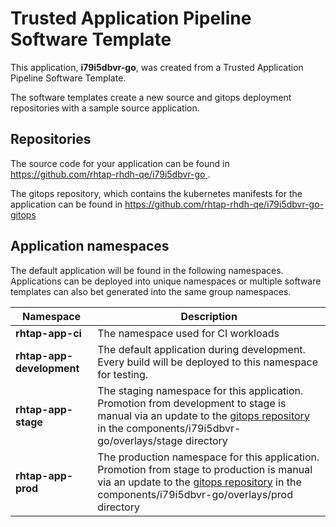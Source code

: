 # Trusted Application Pipeline Software Template

This application, **i79i5dbvr-go**, was created from a Trusted Application Pipeline Software Template.

The software templates create a new source and gitops deployment repositories with a sample source application. 

## Repositories

The source code for your application can be found in [https://github.com/rhtap-rhdh-qe/i79i5dbvr-go ](https://github.com/rhtap-rhdh-qe/i79i5dbvr-go ).
 
The gitops repository, which contains the kubernetes manifests for the application can be found in 
[https://github.com/rhtap-rhdh-qe/i79i5dbvr-go-gitops ](https://github.com/rhtap-rhdh-qe/i79i5dbvr-go-gitops ) 

## Application namespaces 

The default application will be found in the following namespaces. Applications can be deployed into unique namespaces or multiple software templates can also bet generated into the same group namespaces.  

|  Namespace   |  Description   |  
| -------- | -------- |
| **rhtap-app-ci** | The namespace used for CI workloads |
| **rhtap-app-development** | The default application during development. Every build will be deployed to this namespace for testing. |
| **rhtap-app-stage** | The staging namespace for this application. Promotion from development to stage is manual via an update to the [gitops repository](https://github.com/rhtap-rhdh-qe/i79i5dbvr-go-gitops ) in the components/i79i5dbvr-go/overlays/stage directory |
| **rhtap-app-prod** | The production namespace for this application. Promotion from stage to production is manual via an update to the [gitops repository](https://github.com/rhtap-rhdh-qe/i79i5dbvr-go-gitops ) in the components/i79i5dbvr-go/overlays/prod directory |